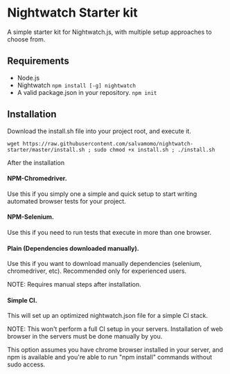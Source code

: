 # Nightwatch Starter kit
A simple starter kit for Nightwatch.js, with multiple setup approaches to choose from.

## Requirements

  * Node.js
  * Nightwatch ``npm install [-g] nightwatch``
  * A valid package.json in your repository. ``npm init``

## Installation

Download the install.sh file into your project root, and execute it.

    wget https://raw.githubusercontent.com/salvamomo/nightwatch-starter/master/install.sh ; sudo chmod +x install.sh ; ./install.sh
    
After the installation

#### NPM-Chromedriver.
Use this if you simply one a simple and quick setup to start
writing automated browser tests for your project.

#### NPM-Selenium.

Use this if you need to run tests that execute in more than one browser.

#### Plain (Dependencies downloaded manually).

Use this if you want to download manually dependencies 
(selenium, chromedriver, etc). Recommended only for experienced
users. 

NOTE: Requires manual steps after installation.

#### Simple CI.
 
This will set up an optimized nightwatch.json file for a simple CI stack. 

NOTE: This won't perform a full CI setup in your servers. Installation of web 
browser in the servers must be done manually by you.

This option assumes you have chrome browser installed in your server, and npm
is available and you're able to run "npm install" commands without sudo access.
